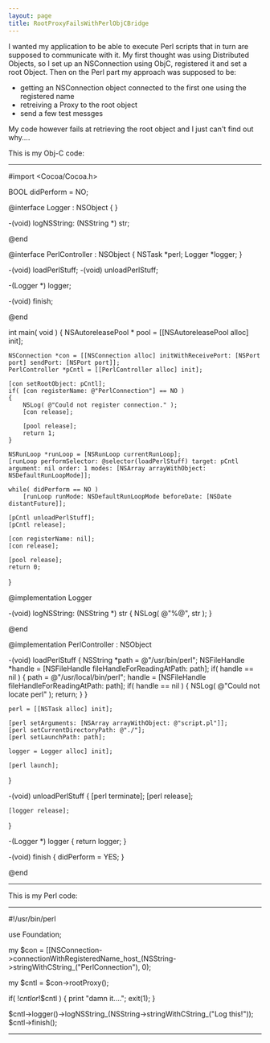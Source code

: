 ```yaml
---
layout: page
title: RootProxyFailsWithPerlObjCBridge
---
```


I wanted my application to be able to execute Perl scripts that in turn are supposed to communicate with it.
My first thought was using Distributed Objects, so I set up an NSConnection using ObjC, registered it and set a root Object.
Then on the Perl part my approach was supposed to be:
- getting an NSConnection object connected to the first one using the registered name
- retreiving a Proxy to the root object
- send a few test messges

My code however fails at retrieving the root object and I just can't find out why....

This is my Obj-C code:

----
    
#import <Cocoa/Cocoa.h>

BOOL didPerform = NO;

@interface Logger : NSObject
{
}

-(void) logNSString: (NSString *) str;

@end


@interface PerlController : NSObject
{
	NSTask *perl;
	Logger *logger;
}

-(void) loadPerlStuff;
-(void) unloadPerlStuff;

-(Logger *) logger;

-(void) finish;

@end

int main( void )
{
    NSAutoreleasePool * pool = [[NSAutoreleasePool alloc] init];
	
	NSConnection *con = [[NSConnection alloc] initWithReceivePort: [NSPort port] sendPort: [NSPort port]];
	PerlController *pCntl = [[PerlController alloc] init];
	
	[con setRootObject: pCntl];
	if( [con registerName: @"PerlConnection"] == NO )
	{
		NSLog( @"Could not register connection." );
		[con release];
		
		[pool release];
		return 1;
	}
	
	NSRunLoop *runLoop = [NSRunLoop currentRunLoop];
	[runLoop performSelector: @selector(loadPerlStuff) target: pCntl argument: nil order: 1 modes: [NSArray arrayWithObject: NSDefaultRunLoopMode]];
	
	while( didPerform == NO )
		[runLoop runMode: NSDefaultRunLoopMode beforeDate: [NSDate distantFuture]];
	
	[pCntl unloadPerlStuff];
	[pCntl release];
	
	[con registerName: nil];
	[con release];
	
	[pool release];
    return 0;
}

@implementation Logger
		  
-(void) logNSString: (NSString *) str { NSLog( @"%@", str ); }
		  
@end

@implementation PerlController : NSObject

-(void) loadPerlStuff
{
	NSString *path = @"/usr/bin/perl";
	NSFileHandle *handle = [NSFileHandle fileHandleForReadingAtPath: path];
	if( handle == nil )
	{
		path = @"/usr/local/bin/perl";
		handle = [NSFileHandle fileHandleForReadingAtPath: path];
		if( handle == nil )
		{
			NSLog( @"Could not locate perl" );
			return;
		}
	}
	
	perl = [[NSTask alloc] init];
	
	[perl setArguments: [NSArray arrayWithObject: @"script.pl"]];
	[perl setCurrentDirectoryPath: @"./"];
	[perl setLaunchPath: path];
	
	logger = Logger alloc] init];
	
	[perl launch];
}

-(void) unloadPerlStuff
{
	[perl terminate];
	[perl release];
	
	[logger release];
}

-(Logger *) logger { return logger; }

-(void) finish { didPerform = YES; }

@end


----

This is my Perl code:

----
    

#!/usr/bin/perl

use Foundation;

my $con = [[NSConnection->connectionWithRegisteredName_host_(NSString->stringWithCString_("PerlConnection"), 0);

my $cntl = $con->rootProxy();

if( !$cntl or !$$cntl ) {
	print "damn it....";
	exit(1);
}

$cntl->logger()->logNSString_(NSString->stringWithCString_("Log this!"));
$cntl->finish();


----

